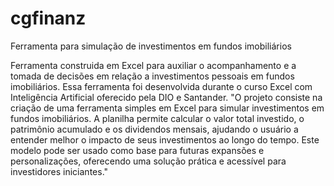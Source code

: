 # cgfinanz
Ferramenta para simulação de investimentos em fundos imobiliários

Ferramenta construida em Excel para auxiliar o acompanhamento e a tomada de decisões em relação a investimentos pessoais em fundos imobiliários.
Essa ferramenta foi desenvolvida durante o curso Excel com Inteligência Artificial oferecido pela DIO e Santander.
"O projeto consiste na criação de uma ferramenta simples em Excel para simular investimentos em fundos imobiliários. A planilha permite calcular o valor total investido, o patrimônio acumulado e os dividendos mensais, ajudando o usuário a entender melhor o impacto de seus investimentos ao longo do tempo. Este modelo pode ser usado como base para futuras expansões e personalizações, oferecendo uma solução prática e acessível para investidores iniciantes."


